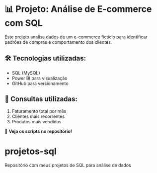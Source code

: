 # 📊 Projeto: Análise de E-commerce com SQL

Este projeto analisa dados de um e-commerce fictício para identificar padrões de compras e comportamento dos clientes.

## 🛠 Tecnologias utilizadas:
- SQL (MySQL)
- Power BI para visualização
- GitHub para versionamento

## 📌 Consultas utilizadas:
1. Faturamento total por mês  
2. Clientes mais recorrentes  
3. Produtos mais vendidos  

🔗 **Veja os scripts no repositório!**
# projetos-sql
Repositório com meus projetos de SQL para análise de dados
